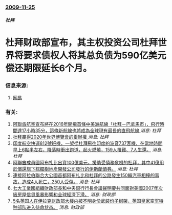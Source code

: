 ### [2009-11-25](/news/2009/11/25/index.md)

##### 杜拜
# 杜拜财政部宣布，其主权投资公司杜拜世界将要求债权人将其总负债为590亿美元偿还期限延长6个月。 




### 信息来源:

1. [网易](http://money.163.com/09/1126/15/5P2C04C000251LK6.html)

### 有关:

1. [ 阿聯酋航空宣布將在2016年開飛首條中美洲航線「杜拜－巴拿馬市」，飛行時間達17小時35分，這條新航線也將成為全球現有最長的直飛航線 ](/zh/news/2015/08/12/阿聯酋航空宣布將在2016年開飛首條中美洲航線-杜拜-巴拿馬市-飛行時間達17小時35分-這條新航線也將成為全球現有.md) _消息: 杜拜_
2. [ 杜拜贏得2020年世界博覽會的舉辦權 ](/zh/news/2013/11/26/杜拜贏得2020年世界博覽會的舉辦權.md) _消息: 杜拜_
3. [ 印度航空快運812號班機，一架從杜拜飛往印度的波音737客機，在當地時間早上6點半左右，降落時衝出跑道，起火燃燒，159人罹難、7人生還。](/zh/news/2010/05/22/印度航空快運812號班機-一架從杜拜飛往印度的波音737客機-在當地時間早上6點半左右-降落時衝出跑道-起火燃燒-15.md) _消息: 杜拜_
4. [阿聯酋成員國阿布扎比出資100億美元，援助受債務危機的杜拜，其中41億用於償還旗下棕櫚樹地產開發公司發行的伊斯蘭債券。](/zh/news/2009/12/14/阿聯酋成員國阿布扎比出資100億美元-援助受債務危機的杜拜-其中41億用於償還旗下棕櫚樹地產開發公司發行的伊斯蘭債券.md) _消息: 杜拜_
5. [連接阿拉伯聯合大公國首都阿布扎比和杜拜的公路發生150輛汽車相撞的事故，造成4人死亡，250人受傷。](/zh/news/2008/03/11/連接阿拉伯聯合大公國首都阿布扎比和杜拜的公路發生150輛汽車相撞的事故-造成4人死亡-250人受傷.md) _消息: 杜拜_
6. [七大工業國組織財政部長和中央銀行行長會議聲明要共同面對美國2007年次級房屋信貸風暴影響和全球經濟下滑。](/zh/news/2008/02/9/七大工業國組織財政部長和中央銀行行長會議聲明要共同面對美國2007年次級房屋信貸風暴影響和全球經濟下滑.md) _消息: 财政部_
7. [5名英国人在伊拉克财政部大楼内被不明身份武装份子绑架，英国皇家空军特种部队进入待命状态。](/zh/news/2007/05/30/5名英国人在伊拉克财政部大楼内被不明身份武装份子绑架-英国皇家空军特种部队进入待命状态.md) _消息: 财政部_
